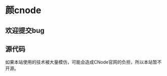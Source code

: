 颜cnode
===========

欢迎提交bug
--------------

源代码
---------------

如果本站使用的技术被大量模仿，可能会造成CNode官网的负担，所以本站暂不开源。
